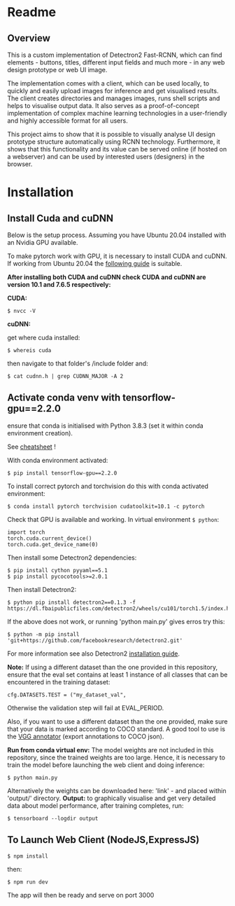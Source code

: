 # Readme

## Overview

This is a custom implementation of Detectron2 Fast-RCNN, which can find elements - buttons, titles, different input fields and much more - in any web design prototype or web UI image. 

The implementation comes with a client, which can be used locally, to quickly and easily upload images for inference and get visualised results. The client creates directories and manages images, runs shell scripts and helps to visualise output data. It also serves as a proof-of-concept implementation of complex machine learning technologies in a user-friendly and highly accessible format for all users.

This project aims to show that it is possible to visually analyse UI design prototype structure automatically using RCNN technology. Furthermore, it shows that this functionality and its value can be served online (if hosted on a webserver) and can be used by interested users (designers) in the browser.

# Installation

## Install Cuda and cuDNN

Below is the setup process. Assuming you have Ubuntu 20.04 installed with an Nvidia GPU available.

To make pytorch work with GPU, it is necessary to install CUDA and cuDNN. If working from Ubuntu 20.04 the [following guide](https://askubuntu.com/questions/1230645/when-is-cuda-gonna-be-released-for-ubuntu-20-04) is suitable.
  

**After installing both CUDA and cuDNN check CUDA and cuDNN are version 10.1 and 7.6.5 respectively:**

**CUDA:**

    $ nvcc -V

**cuDNN:**

get where cuda installed:

    $ whereis cuda
then navigate to that folder's /include folder and: 

    $ cat cudnn.h | grep CUDNN_MAJOR -A 2

  
  

## Activate conda venv with tensorflow-gpu==2.2.0

ensure that conda is initialised with Python 3.8.3 (set it within conda environment creation). 

See [cheatsheet](https://docs.conda.io/projects/conda/en/4.6.0/_downloads/52a95608c49671267e40c689e0bc00ca/conda-cheatsheet.pdf) !

With conda environment activated:

    $ pip install tensorflow-gpu==2.2.0

To install correct pytorch and torchvision do this with conda activated environment:

    $ conda install pytorch torchvision cudatoolkit=10.1 -c pytorch

Check that GPU is available and working. In virtual environment `$ python`:

    import torch
    torch.cuda.current_device()
    torch.cuda.get_device_name(0)

Then install some Detectron2 dependencies:

    $ pip install cython pyyaml==5.1
    $ pip install pycocotools>=2.0.1

Then install Detectron2:

    $ python pip install detectron2==0.1.3 -f https://dl.fbaipublicfiles.com/detectron2/wheels/cu101/torch1.5/index.html 

If the above does not work, or running 'python main.py' gives erros try this:

    $ python -m pip install 'git+https://github.com/facebookresearch/detectron2.git'

For more information see also Detectron2 [installation guide](https://github.com/facebookresearch/detectron2/blob/master/INSTALL.md). 

  

**Note:**
If using a different dataset than the one provided in this repository, ensure that the eval set contains at least 1 instance of all classes that can be encountered in the training dataset:

    cfg.DATASETS.TEST = ("my_dataset_val",


Otherwise the validation step will fail at EVAL_PERIOD.

Also, if you want to use a different dataset than the one provided, make sure that your data is marked according to COCO standard. A good tool to use is the [VGG annotator](http://www.robots.ox.ac.uk/~vgg/software/via/via_demo.html) (export annotations to COCO json).
  
**Run from conda virtual env:**
The model weights are not included in this repository, since the trained weights are too large. Hence, it is necessary to train the model before launching the web client and doing inference:

    $ python main.py

Alternatively the weights can be downloaded here: 'link' - and placed within 'output/' directory.
**Output:**
to graphically visualise and get very detailed data about model performance, after training completes, run:

    $ tensorboard --logdir output

## To Launch Web Client (NodeJS,ExpressJS)

    $ npm install
then:

    $ npm run dev

The app will then be ready and serve on port 3000






